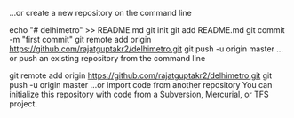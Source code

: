 …or create a new repository on the command line

echo "# delhimetro" >> README.md
git init
git add README.md
git commit -m "first commit"
git remote add origin https://github.com/rajatguptakr2/delhimetro.git
git push -u origin master
…or push an existing repository from the command line



git remote add origin https://github.com/rajatguptakr2/delhimetro.git
git push -u origin master
…or import code from another repository
You can initialize this repository with code from a Subversion, Mercurial, or TFS project.